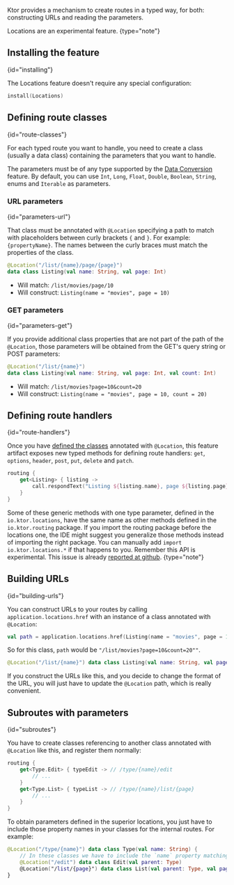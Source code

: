 [//]: # (title: Locations)
[//]: # (caption: Type-safe Routing)
[//]: # (category: servers)
[//]: # (permalink: /servers/features/locations.html)
[//]: # (feature: feature)
[//]: # (artifact: io.ktor)
[//]: # (class: io.ktor.locations.Locations)
[//]: # (redirect_from: redirect_from)
[//]: # (- /features/locations.html: - /features/locations.html)
[//]: # (ktor_version_review: 1.0.0)



Ktor provides a mechanism to create routes in a typed way, for both:
constructing URLs and reading the parameters.

Locations are an experimental feature.
{type="note"}







## Installing the feature
{id="installing"}

The Locations feature doesn't require any special configuration:

```kotlin
install(Locations)
```

## Defining route classes
{id="route-classes"}

For each typed route you want to handle, you need to create a class (usually a data class)
containing the parameters that you want to handle.

The parameters must be of any type supported by the [Data Conversion](/servers/features/data-conversion.html) feature.
By default, you can use `Int`, `Long`, `Float`, `Double`, `Boolean`, `String`, enums and `Iterable` as parameters.

### URL parameters
{id="parameters-url"}

That class must be annotated with `@Location` specifying
a path to match with placeholders between curly brackets `{` and `}`. For example: `{propertyName}`.
The names between the curly braces must match the properties of the class.

```kotlin
@Location("/list/{name}/page/{page}")
data class Listing(val name: String, val page: Int)
```

* Will match: `/list/movies/page/10`
* Will construct: `Listing(name = "movies", page = 10)`

### GET parameters
{id="parameters-get"}

If you provide additional class properties that are not part of the path of the `@Location`,
those parameters will be obtained from the GET's query string or POST parameters:

```kotlin
@Location("/list/{name}")
data class Listing(val name: String, val page: Int, val count: Int)
```

* Will match: `/list/movies?page=10&count=20`
* Will construct: `Listing(name = "movies", page = 10, count = 20)`

## Defining route handlers
{id="route-handlers"}

Once you have [defined the classes](#route-classes) annotated with `@Location`,
this feature artifact exposes new typed methods for defining route handlers:
`get`, `options`, `header`, `post`, `put`, `delete` and `patch`.

```kotlin
routing {
    get<Listing> { listing ->
        call.respondText("Listing ${listing.name}, page ${listing.page}")
    }
}
```

Some of these generic methods with one type parameter, defined in the `io.ktor.locations`, have the same name as other methods defined in the `io.ktor.routing` package. If you import the routing package before the locations one, the IDE might suggest you generalize those methods instead of importing the right package. You can manually add `import io.ktor.locations.*` if that happens to you.
Remember this API is experimental. This issue is already [reported at github](https://github.com/ktorio/ktor/issues/368).
{type="note"}

## Building URLs
{id="building-urls"}

You can construct URLs to your routes by calling `application.locations.href` with
an instance of a class annotated with `@Location`:

```kotlin
val path = application.locations.href(Listing(name = "movies", page = 10, count = 20))
```

So for this class, `path` would be `"/list/movies?page=10&count=20""`.

```kotlin
@Location("/list/{name}") data class Listing(val name: String, val page: Int, val count: Int)
```

If you construct the URLs like this, and you decide to change the format of the URL,
you will just have to update the `@Location` path, which is really convenient.

## Subroutes with parameters
{id="subroutes"}

You have to create classes referencing to another class annotated with `@Location` like this, and register them normally:

```kotlin
routing {
    get<Type.Edit> { typeEdit -> // /type/{name}/edit
        // ...
    }
    get<Type.List> { typeList -> // /type/{name}/list/{page}
        // ...
    }
}
```
 
To obtain parameters defined in the superior locations, you just have to include
those property names in your classes for the internal routes. For example:

```kotlin
@Location("/type/{name}") data class Type(val name: String) {
	// In these classes we have to include the `name` property matching the parent.
	@Location("/edit") data class Edit(val parent: Type)
	@Location("/list/{page}") data class List(val parent: Type, val page: Int)
}
```
